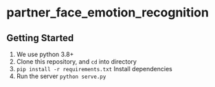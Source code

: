 # partner_face_emotion_recognition

## Getting Started
1. We use python 3.8+
1. Clone this repository, and `cd` into directory
2. `pip install -r requirements.txt` Install dependencies
3. Run the server
    ```python serve.py```
